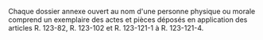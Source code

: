 
  
Chaque dossier annexe ouvert au nom d'une personne physique ou morale comprend un exemplaire des actes et pièces déposés en application des articles R. 123-82, R. 123-102 et R. 123-121-1 à R. 123-121-4.

